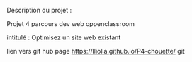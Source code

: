 

Description du projet :

Projet 4 parcours dev web oppenclassroom

intitulé : Optimisez un site web existant

lien vers git hub page https://lliolla.github.io/P4-chouette/
git